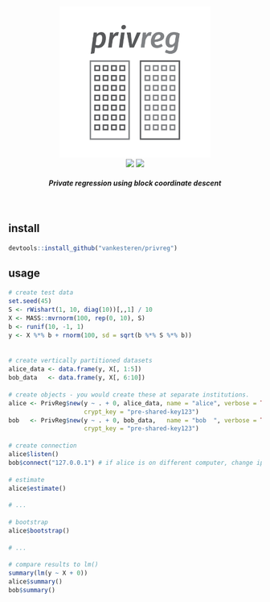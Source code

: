 <p align="center">
  <img src="logo.png" width="300px"></img>
  <br/>
  <span>
    <a href="https://CRAN.R-project.org/package=privreg"><img src="http://www.r-pkg.org/badges/version/privreg"></img></a>
    <a href="https://travis-ci.org/vankesteren/privreg"><img src="https://travis-ci.org/vankesteren/privreg.svg?branch=master"></img></a>
  </span>
  <h5 align="center">Private regression using block coordinate descent</h5>
</p>
<br/>

## install
```r
devtools::install_github("vankesteren/privreg")
```

## usage

```r
# create test data
set.seed(45)
S <- rWishart(1, 10, diag(10))[,,1] / 10
X <- MASS::mvrnorm(100, rep(0, 10), S)
b <- runif(10, -1, 1)
y <- X %*% b + rnorm(100, sd = sqrt(b %*% S %*% b))


# create vertically partitioned datasets
alice_data <- data.frame(y, X[, 1:5])
bob_data   <- data.frame(y, X[, 6:10])

# create objects - you would create these at separate institutions.
alice <- PrivReg$new(y ~ . + 0, alice_data, name = "alice", verbose = TRUE,
                     crypt_key = "pre-shared-key123")
bob   <- PrivReg$new(y ~ . + 0, bob_data,   name = "bob  ", verbose = TRUE,
                     crypt_key = "pre-shared-key123")

# create connection
alice$listen()
bob$connect("127.0.0.1") # if alice is on different computer, change ip

# estimate
alice$estimate()

# ...

# bootstrap
alice$bootstrap()

# ...

# compare results to lm()
summary(lm(y ~ X + 0))
alice$summary()
bob$summary()
```
